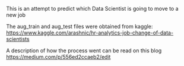 This is an attempt to predict which Data Scientist is going to move to a new job

The aug_train and aug_test files were obtained from kaggle: https://www.kaggle.com/arashnic/hr-analytics-job-change-of-data-scientists

A description of how the process went can be read on this blog https://medium.com/p/556ed2ccaeb2/edit

